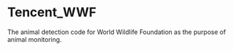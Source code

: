 # Tencent_WWF
 The animal detection code for World Wildlife Foundation as the purpose of animal monitoring.
